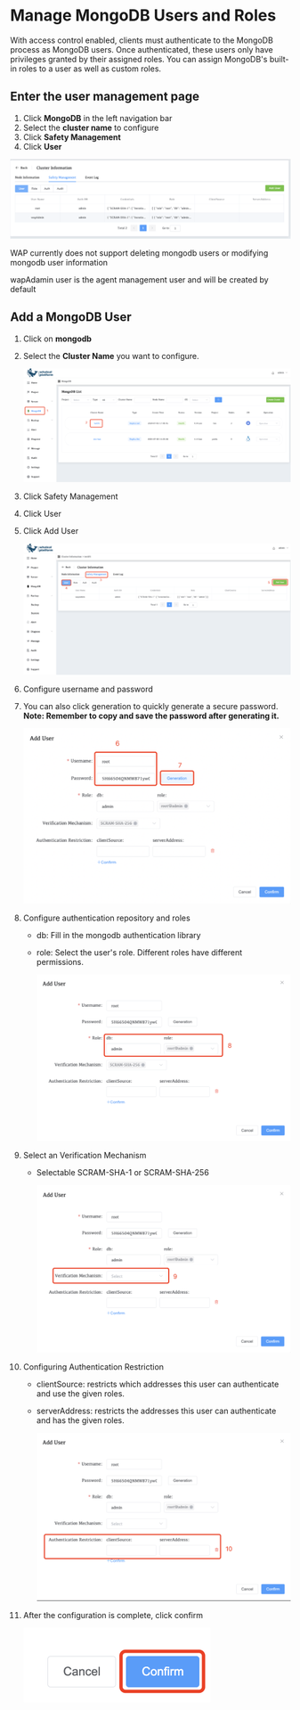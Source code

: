 # Manage MongoDB Users and Roles

With access control enabled, clients must authenticate to the MongoDB process as MongoDB users. Once authenticated, these users only have privileges granted by their assigned roles. You can assign MongoDB's built-in roles to a user as well as custom roles.



## Enter the user management page

1. Click **MongoDB** in the left navigation bar
2. Select the **cluster name** to configure
3. Click **Safety Management**
4. Click **User**

![ManageMongoDBUsersandRoles](../../../images/whaleal-platform/08-security/manage-mongodb-user-sand-roles.png)

WAP currently does not support deleting mongodb users or modifying mongodb user information

wapAdamin user is the agent management user and will be created by default



## Add a MongoDB User

1. Click on **mongodb**

2. Select the **Cluster Name** you want to configure.

     ![04-ManageMongoDBUsersandRoles1](../../../images/whaleal-platform/08-security/04-manage-mongoDdb-user-sand-roles1.png)

3. Click Safety Management

4. Click User

5. Click Add User

     ![04-ManageMongoDBUsersandRoles2](../../../images/whaleal-platform/08-security/04-manage-mongodb-user-sand-roles2.png)

6. Configure username and password

7. You can also click generation to quickly generate a secure password. **Note: Remember to copy and save the password after generating it.**

     ![04-ManageMongoDBUsersandRoles3](../../../images/whaleal-platform/08-security/04-manage-mongodb-user-sand-roles3.png)

8. Configure authentication repository and roles
    - db: Fill in the mongodb authentication library
    - role: Select the user's role. Different roles have different permissions.
    
      ![04-ManageMongoDBUsersandRoles4](../../../images/whaleal-platform/08-security/04-manage-mongodb-user-sand-roles4.png)

9. Select an Verification Mechanism

    - Selectable SCRAM-SHA-1 or SCRAM-SHA-256
    
      ![04-ManageMongoDBUsersandRoles5](../../../images/whaleal-platform/08-security/04-manage-mongodb-user-sand-roles5.png)

10. Configuring Authentication Restriction

    - clientSource: restricts which addresses this user can authenticate and use the given roles.
    - serverAddress: restricts the addresses this user can authenticate and has the given roles.
    
      ![04-ManageMongoDBUsersandRoles6](../../../images/whaleal-platform/08-security/04-manage-mongodb-user-sand-roles6.png)

11. After the configuration is complete, click confirm

      ![04-ManageMongoDBUsersandRoles7](../../../images/whaleal-platform/08-security/04-manage-mongodb-user-sand-roles7.png)
